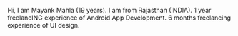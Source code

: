 Hi, I am Mayank Mahla (19 years).
I am from Rajasthan (INDIA).
1 year freelancING experience of Android App Development.
6 months freelancing experience of UI design.
